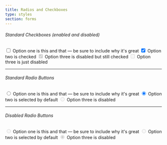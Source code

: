 ```yaml
---
title: Radios and Checkboxes
type: styles
section: forms
---
```


###### Standard Checkboxes (enabled and disabled)

<label class="option">
	<input type="checkbox" />
	<i class="option-icon"></i>
	Option one is this and that &mdash; be sure to include why it's great
</label>
<label class="option">
	<input type="checkbox" checked />
	<i class="option-icon"></i>
	Option two is checked
</label>
<label class="option">
	<input type="checkbox" disabled checked />
	<i class="option-icon"></i>
	Option three is disabled but still checked
</label>
<label class="option">
	<input type="checkbox" disabled />
	<i class="option-icon"></i>
	Option three is just disabled
</label>
<br>

---

###### Standard Radio Buttons

<label class="option">
	<input type="radio" name="radio1" />
	<i class="option-icon"></i>
	Option one is this and that &mdash; be sure to include why it's great
</label>
<label class="option">
	<input type="radio" name="radio1" checked />
	<i class="option-icon"></i>
	Option two is selected by default
</label>
<label class="option">
	<input type="radio" name="radio1" disabled />
	<i class="option-icon"></i>
	Option three is disabled
</label>
<br>

---

###### Disabled Radio Buttons

<label class="option">
	<input type="radio" name="radio2" disabled />
	<i class="option-icon"></i>
	Option one is this and that &mdash; be sure to include why it's great
</label>
<label class="option">
	<input type="radio" name="radio2" disabled />
	<i class="option-icon"></i>
	Option two is selected by default
</label>
<label class="option">
	<input type="radio" name="radio2" disabled checked />
	<i class="option-icon"></i>
	Option three is disabled
</label>